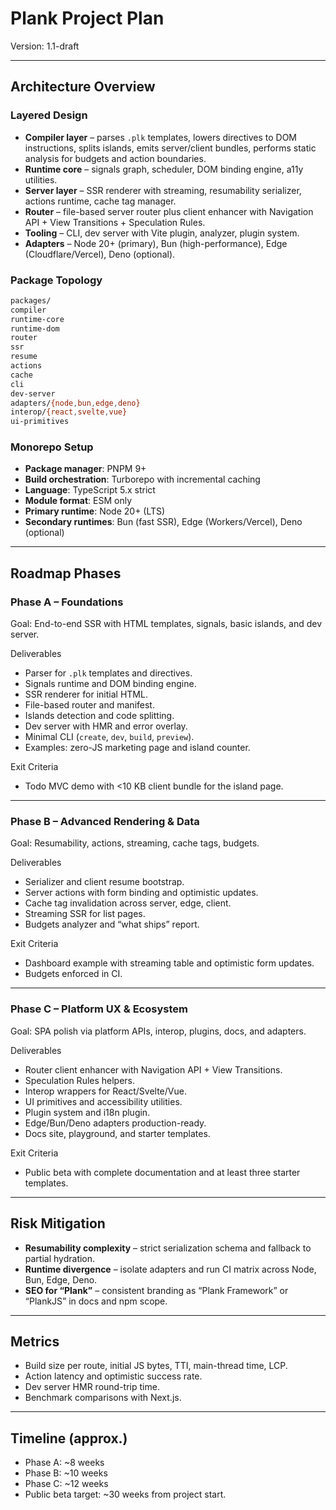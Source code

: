 # Plank Project Plan
Version: 1.1-draft

---

## Architecture Overview

### Layered Design
- **Compiler layer** – parses `.plk` templates, lowers directives to DOM instructions, splits islands, emits server/client bundles, performs static analysis for budgets and action boundaries.
- **Runtime core** – signals graph, scheduler, DOM binding engine, a11y utilities.
- **Server layer** – SSR renderer with streaming, resumability serializer, actions runtime, cache tag manager.
- **Router** – file-based server router plus client enhancer with Navigation API + View Transitions + Speculation Rules.
- **Tooling** – CLI, dev server with Vite plugin, analyzer, plugin system.
- **Adapters** – Node 20+ (primary), Bun (high-performance), Edge (Cloudflare/Vercel), Deno (optional).

### Package Topology

```bash
packages/
compiler
runtime-core
runtime-dom
router
ssr
resume
actions
cache
cli
dev-server
adapters/{node,bun,edge,deno}
interop/{react,svelte,vue}
ui-primitives
```

### Monorepo Setup
* **Package manager**: PNPM 9+
* **Build orchestration**: Turborepo with incremental caching
* **Language**: TypeScript 5.x strict
* **Module format**: ESM only
* **Primary runtime**: Node 20+ (LTS)
* **Secondary runtimes**: Bun (fast SSR), Edge (Workers/Vercel), Deno (optional)

---

## Roadmap Phases

### Phase A – Foundations
Goal: End-to-end SSR with HTML templates, signals, basic islands, and dev server.

Deliverables
* Parser for `.plk` templates and directives.
* Signals runtime and DOM binding engine.
* SSR renderer for initial HTML.
* File-based router and manifest.
* Islands detection and code splitting.
* Dev server with HMR and error overlay.
* Minimal CLI (`create`, `dev`, `build`, `preview`).
* Examples: zero-JS marketing page and island counter.

Exit Criteria
* Todo MVC demo with <10 KB client bundle for the island page.

---

### Phase B – Advanced Rendering & Data
Goal: Resumability, actions, streaming, cache tags, budgets.

Deliverables
* Serializer and client resume bootstrap.
* Server actions with form binding and optimistic updates.
* Cache tag invalidation across server, edge, client.
* Streaming SSR for list pages.
* Budgets analyzer and “what ships” report.

Exit Criteria
* Dashboard example with streaming table and optimistic form updates.
* Budgets enforced in CI.

---

### Phase C – Platform UX & Ecosystem
Goal: SPA polish via platform APIs, interop, plugins, docs, and adapters.

Deliverables
* Router client enhancer with Navigation API + View Transitions.
* Speculation Rules helpers.
* Interop wrappers for React/Svelte/Vue.
* UI primitives and accessibility utilities.
* Plugin system and i18n plugin.
* Edge/Bun/Deno adapters production-ready.
* Docs site, playground, and starter templates.

Exit Criteria
* Public beta with complete documentation and at least three starter templates.

---

## Risk Mitigation
* **Resumability complexity** – strict serialization schema and fallback to partial hydration.
* **Runtime divergence** – isolate adapters and run CI matrix across Node, Bun, Edge, Deno.
* **SEO for “Plank”** – consistent branding as “Plank Framework” or “PlankJS” in docs and npm scope.

---

## Metrics
* Build size per route, initial JS bytes, TTI, main-thread time, LCP.
* Action latency and optimistic success rate.
* Dev server HMR round-trip time.
* Benchmark comparisons with Next.js.

---

## Timeline (approx.)
* Phase A: ~8 weeks
* Phase B: ~10 weeks
* Phase C: ~12 weeks
* Public beta target: ~30 weeks from project start.
